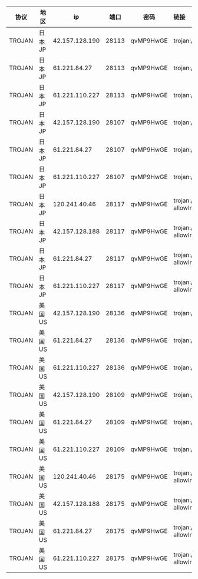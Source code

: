 |协议|地区|ip|端口|密码|链接|
|---|---|---|---|---|:---|
|TROJAN|日本JP|42.157.128.190|28113|qvMP9HwGE|trojan://qvMP9HwGE@42.157.128.190:28113?allowInsecure=1&peer=ctldl.windowsupdate.com#IEPL+%C2%B7+%E6%97%A5%E6%9C%ACJP+%C2%B7+23+%C2%B7+%E6%B2%AA%E6%B8%AFIEPL|
|TROJAN|日本JP|61.221.84.27|28113|qvMP9HwGE|trojan://qvMP9HwGE@61.221.84.27:28113?allowInsecure=1&peer=ctldl.windowsupdate.com#IEPL+%C2%B7+%E6%97%A5%E6%9C%ACJP+%C2%B7+23+%C2%B7+%E5%8F%B0%E6%B9%BE%E9%9A%A7%E9%81%932|
|TROJAN|日本JP|61.221.110.227|28113|qvMP9HwGE|trojan://qvMP9HwGE@61.221.110.227:28113?allowInsecure=1&peer=ctldl.windowsupdate.com#IEPL+%C2%B7+%E6%97%A5%E6%9C%ACJP+%C2%B7+23+%C2%B7+%E5%8F%B0%E6%B9%BE%E9%9A%A7%E9%81%931|
|TROJAN|日本JP|42.157.128.190|28107|qvMP9HwGE|trojan://qvMP9HwGE@42.157.128.190:28107?allowInsecure=1&peer=download.windowsupdate.com#IEPL+%C2%B7+%E6%97%A5%E6%9C%ACJP+%C2%B7+V8+%C2%B7+%E6%B2%AA%E6%B8%AFIEPL|
|TROJAN|日本JP|61.221.84.27|28107|qvMP9HwGE|trojan://qvMP9HwGE@61.221.84.27:28107?allowInsecure=1&peer=download.windowsupdate.com#IEPL+%C2%B7+%E6%97%A5%E6%9C%ACJP+%C2%B7+V8+%C2%B7+%E5%8F%B0%E6%B9%BE%E9%9A%A7%E9%81%932|
|TROJAN|日本JP|61.221.110.227|28107|qvMP9HwGE|trojan://qvMP9HwGE@61.221.110.227:28107?allowInsecure=1&peer=download.windowsupdate.com#IEPL+%C2%B7+%E6%97%A5%E6%9C%ACJP+%C2%B7+V8+%C2%B7+%E5%8F%B0%E6%B9%BE%E9%9A%A7%E9%81%931|
|TROJAN|日本JP|120.241.40.46|28117|qvMP9HwGE|trojan://qvMP9HwGE@120.241.40.46:28117?allowInsecure=1&peer=download.windowsupdate.com#IEPL+%C2%B7+%E6%97%A5%E6%9C%ACJP+%C2%B7+A140+%C2%B7+Netflix%E6%97%A5%E6%9C%AC+%C2%B7+ChatGPT%E8%A7%A3%E9%94%81+%C2%B7+%E6%B7%B1%E6%B8%AFIEPL|
|TROJAN|日本JP|42.157.128.188|28117|qvMP9HwGE|trojan://qvMP9HwGE@42.157.128.188:28117?allowInsecure=1&peer=download.windowsupdate.com#IEPL+%C2%B7+%E6%97%A5%E6%9C%ACJP+%C2%B7+A140+%C2%B7+Netflix%E6%97%A5%E6%9C%AC+%C2%B7+ChatGPT%E8%A7%A3%E9%94%81+%C2%B7+%E6%B2%AA%E6%B8%AFIEPL|
|TROJAN|日本JP|61.221.84.27|28117|qvMP9HwGE|trojan://qvMP9HwGE@61.221.84.27:28117?allowInsecure=1&peer=download.windowsupdate.com#IEPL+%C2%B7+%E6%97%A5%E6%9C%ACJP+%C2%B7+A140+%C2%B7+Netflix%E6%97%A5%E6%9C%AC+%C2%B7+ChatGPT%E8%A7%A3%E9%94%81+%C2%B7+%E5%8F%B0%E6%B9%BE%E9%9A%A7%E9%81%932|
|TROJAN|日本JP|61.221.110.227|28117|qvMP9HwGE|trojan://qvMP9HwGE@61.221.110.227:28117?allowInsecure=1&peer=download.windowsupdate.com#IEPL+%C2%B7+%E6%97%A5%E6%9C%ACJP+%C2%B7+A140+%C2%B7+Netflix%E6%97%A5%E6%9C%AC+%C2%B7+ChatGPT%E8%A7%A3%E9%94%81+%C2%B7+%E5%8F%B0%E6%B9%BE%E9%9A%A7%E9%81%931|
|TROJAN|美国US|42.157.128.190|28136|qvMP9HwGE|trojan://qvMP9HwGE@42.157.128.190:28136?allowInsecure=1&peer=download.windowsupdate.com#IEPL+%C2%B7+%E7%BE%8E%E5%9B%BDUS+%C2%B7+36+%C2%B7+%E6%B2%AA%E6%B8%AFIEPL|
|TROJAN|美国US|61.221.84.27|28136|qvMP9HwGE|trojan://qvMP9HwGE@61.221.84.27:28136?allowInsecure=1&peer=download.windowsupdate.com#IEPL+%C2%B7+%E7%BE%8E%E5%9B%BDUS+%C2%B7+36+%C2%B7+%E5%8F%B0%E6%B9%BE%E9%9A%A7%E9%81%932|
|TROJAN|美国US|61.221.110.227|28136|qvMP9HwGE|trojan://qvMP9HwGE@61.221.110.227:28136?allowInsecure=1&peer=download.windowsupdate.com#IEPL+%C2%B7+%E7%BE%8E%E5%9B%BDUS+%C2%B7+36+%C2%B7+%E5%8F%B0%E6%B9%BE%E9%9A%A7%E9%81%931|
|TROJAN|美国US|42.157.128.190|28109|qvMP9HwGE|trojan://qvMP9HwGE@42.157.128.190:28109?allowInsecure=1&peer=ctldl.windowsupdate.com#IEPL+%C2%B7+%E7%BE%8E%E5%9B%BDUS+%C2%B7+88+%C2%B7+%E6%B2%AA%E6%B8%AFIEPL|
|TROJAN|美国US|61.221.84.27|28109|qvMP9HwGE|trojan://qvMP9HwGE@61.221.84.27:28109?allowInsecure=1&peer=ctldl.windowsupdate.com#IEPL+%C2%B7+%E7%BE%8E%E5%9B%BDUS+%C2%B7+88+%C2%B7+%E5%8F%B0%E6%B9%BE%E9%9A%A7%E9%81%932|
|TROJAN|美国US|61.221.110.227|28109|qvMP9HwGE|trojan://qvMP9HwGE@61.221.110.227:28109?allowInsecure=1&peer=ctldl.windowsupdate.com#IEPL+%C2%B7+%E7%BE%8E%E5%9B%BDUS+%C2%B7+88+%C2%B7+%E5%8F%B0%E6%B9%BE%E9%9A%A7%E9%81%931|
|TROJAN|美国US|120.241.40.46|28175|qvMP9HwGE|trojan://qvMP9HwGE@120.241.40.46:28175?allowInsecure=1&peer=download.windowsupdate.com#IEPL+%C2%B7+%E7%BE%8E%E5%9B%BDUS+%C2%B7+A250+%C2%B7+Netflix%E7%BE%8E%E5%9B%BD+%C2%B7+ChatGPT%E8%A7%A3%E9%94%81+%C2%B7+%E6%B7%B1%E6%B8%AFIEPL|
|TROJAN|美国US|42.157.128.188|28175|qvMP9HwGE|trojan://qvMP9HwGE@42.157.128.188:28175?allowInsecure=1&peer=download.windowsupdate.com#IEPL+%C2%B7+%E7%BE%8E%E5%9B%BDUS+%C2%B7+A250+%C2%B7+Netflix%E7%BE%8E%E5%9B%BD+%C2%B7+ChatGPT%E8%A7%A3%E9%94%81+%C2%B7+%E6%B2%AA%E6%B8%AFIEPL|
|TROJAN|美国US|61.221.84.27|28175|qvMP9HwGE|trojan://qvMP9HwGE@61.221.84.27:28175?allowInsecure=1&peer=download.windowsupdate.com#IEPL+%C2%B7+%E7%BE%8E%E5%9B%BDUS+%C2%B7+A250+%C2%B7+Netflix%E7%BE%8E%E5%9B%BD+%C2%B7+ChatGPT%E8%A7%A3%E9%94%81+%C2%B7+%E5%8F%B0%E6%B9%BE%E9%9A%A7%E9%81%932|
|TROJAN|美国US|61.221.110.227|28175|qvMP9HwGE|trojan://qvMP9HwGE@61.221.110.227:28175?allowInsecure=1&peer=download.windowsupdate.com#IEPL+%C2%B7+%E7%BE%8E%E5%9B%BDUS+%C2%B7+A250+%C2%B7+Netflix%E7%BE%8E%E5%9B%BD+%C2%B7+ChatGPT%E8%A7%A3%E9%94%81+%C2%B7+%E5%8F%B0%E6%B9%BE%E9%9A%A7%E9%81%931|
